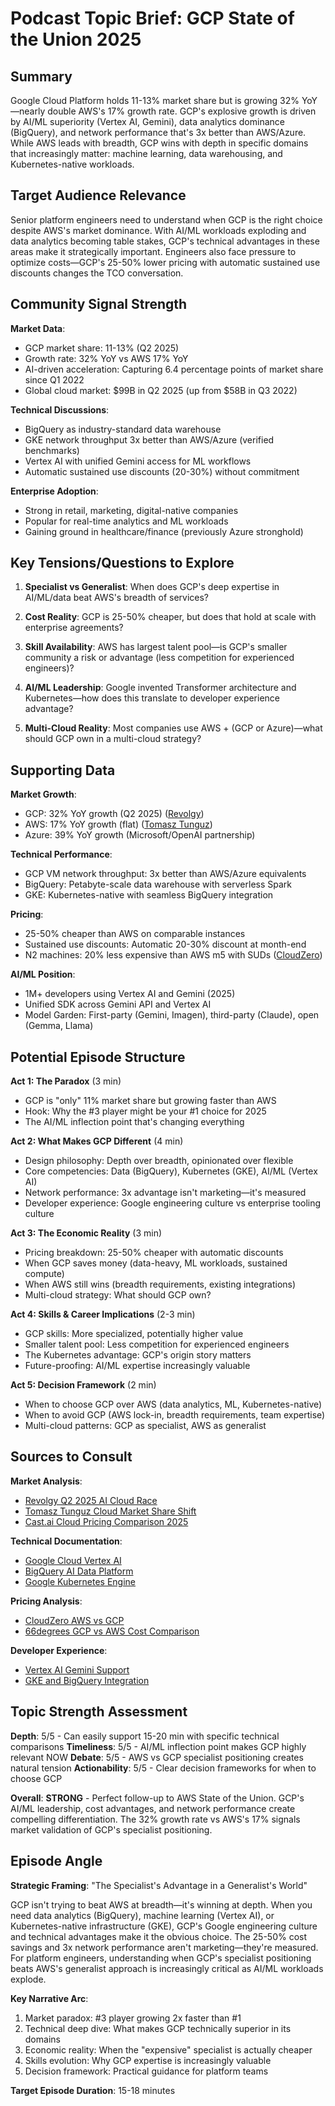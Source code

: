 # Podcast Topic Brief: GCP State of the Union 2025

## Summary

Google Cloud Platform holds 11-13% market share but is growing 32% YoY—nearly double AWS's 17% growth rate. GCP's explosive growth is driven by AI/ML superiority (Vertex AI, Gemini), data analytics dominance (BigQuery), and network performance that's 3x better than AWS/Azure. While AWS leads with breadth, GCP wins with depth in specific domains that increasingly matter: machine learning, data warehousing, and Kubernetes-native workloads.

## Target Audience Relevance

Senior platform engineers need to understand when GCP is the right choice despite AWS's market dominance. With AI/ML workloads exploding and data analytics becoming table stakes, GCP's technical advantages in these areas make it strategically important. Engineers also face pressure to optimize costs—GCP's 25-50% lower pricing with automatic sustained use discounts changes the TCO conversation.

## Community Signal Strength

**Market Data**:
- GCP market share: 11-13% (Q2 2025)
- Growth rate: 32% YoY vs AWS 17% YoY
- AI-driven acceleration: Capturing 6.4 percentage points of market share since Q1 2022
- Global cloud market: $99B in Q2 2025 (up from $58B in Q3 2022)

**Technical Discussions**:
- BigQuery as industry-standard data warehouse
- GKE network throughput 3x better than AWS/Azure (verified benchmarks)
- Vertex AI with unified Gemini access for ML workflows
- Automatic sustained use discounts (20-30%) without commitment

**Enterprise Adoption**:
- Strong in retail, marketing, digital-native companies
- Popular for real-time analytics and ML workloads
- Gaining ground in healthcare/finance (previously Azure stronghold)

## Key Tensions/Questions to Explore

1. **Specialist vs Generalist**: When does GCP's deep expertise in AI/ML/data beat AWS's breadth of services?

2. **Cost Reality**: GCP is 25-50% cheaper, but does that hold at scale with enterprise agreements?

3. **Skill Availability**: AWS has largest talent pool—is GCP's smaller community a risk or advantage (less competition for experienced engineers)?

4. **AI/ML Leadership**: Google invented Transformer architecture and Kubernetes—how does this translate to developer experience advantage?

5. **Multi-Cloud Reality**: Most companies use AWS + (GCP or Azure)—what should GCP own in a multi-cloud strategy?

## Supporting Data

**Market Growth**:
- GCP: 32% YoY growth (Q2 2025) ([Revolgy](https://www.revolgy.com/insights/blog/q2-2025-ai-cloud-race-aws-microsoft-google-cloud))
- AWS: 17% YoY growth (flat) ([Tomasz Tunguz](https://tomtunguz.com/cloud-market-share-shift-2025/))
- Azure: 39% YoY growth (Microsoft/OpenAI partnership)

**Technical Performance**:
- GCP VM network throughput: 3x better than AWS/Azure equivalents
- BigQuery: Petabyte-scale data warehouse with serverless Spark
- GKE: Kubernetes-native with seamless BigQuery integration

**Pricing**:
- 25-50% cheaper than AWS on comparable instances
- Sustained use discounts: Automatic 20-30% discount at month-end
- N2 machines: 20% less expensive than AWS m5 with SUDs ([CloudZero](https://www.cloudzero.com/blog/aws-vs-gcp/))

**AI/ML Position**:
- 1M+ developers using Vertex AI and Gemini (2025)
- Unified SDK across Gemini API and Vertex AI
- Model Garden: First-party (Gemini, Imagen), third-party (Claude), open (Gemma, Llama)

## Potential Episode Structure

**Act 1: The Paradox** (3 min)
- GCP is "only" 11% market share but growing faster than AWS
- Hook: Why the #3 player might be your #1 choice for 2025
- The AI/ML inflection point that's changing everything

**Act 2: What Makes GCP Different** (4 min)
- Design philosophy: Depth over breadth, opinionated over flexible
- Core competencies: Data (BigQuery), Kubernetes (GKE), AI/ML (Vertex AI)
- Network performance: 3x advantage isn't marketing—it's measured
- Developer experience: Google engineering culture vs enterprise tooling culture

**Act 3: The Economic Reality** (3 min)
- Pricing breakdown: 25-50% cheaper with automatic discounts
- When GCP saves money (data-heavy, ML workloads, sustained compute)
- When AWS still wins (breadth requirements, existing integrations)
- Multi-cloud strategy: What should GCP own?

**Act 4: Skills & Career Implications** (2-3 min)
- GCP skills: More specialized, potentially higher value
- Smaller talent pool: Less competition for experienced engineers
- The Kubernetes advantage: GCP's origin story matters
- Future-proofing: AI/ML expertise increasingly valuable

**Act 5: Decision Framework** (2 min)
- When to choose GCP over AWS (data analytics, ML, Kubernetes-native)
- When to avoid GCP (AWS lock-in, breadth requirements, team expertise)
- Multi-cloud patterns: GCP as specialist, AWS as generalist

## Sources to Consult

**Market Analysis**:
- [Revolgy Q2 2025 AI Cloud Race](https://www.revolgy.com/insights/blog/q2-2025-ai-cloud-race-aws-microsoft-google-cloud)
- [Tomasz Tunguz Cloud Market Share Shift](https://tomtunguz.com/cloud-market-share-shift-2025/)
- [Cast.ai Cloud Pricing Comparison 2025](https://cast.ai/blog/cloud-pricing-comparison/)

**Technical Documentation**:
- [Google Cloud Vertex AI](https://cloud.google.com/vertex-ai)
- [BigQuery AI Data Platform](https://cloud.google.com/bigquery)
- [Google Kubernetes Engine](https://cloud.google.com/kubernetes-engine)

**Pricing Analysis**:
- [CloudZero AWS vs GCP](https://www.cloudzero.com/blog/aws-vs-gcp/)
- [66degrees GCP vs AWS Cost Comparison](https://66degrees.com/google-cloud-platform-vs-aws-a-cost-comparison-showdown/)

**Developer Experience**:
- [Vertex AI Gemini Support](https://cloud.google.com/blog/products/ai-machine-learning/gemini-support-on-vertex-ai)
- [GKE and BigQuery Integration](https://cloud.google.com/kubernetes-engine/docs/tutorials/gke-bq-integration)

## Topic Strength Assessment

**Depth**: 5/5 - Can easily support 15-20 min with specific technical comparisons
**Timeliness**: 5/5 - AI/ML inflection point makes GCP highly relevant NOW
**Debate**: 5/5 - AWS vs GCP specialist positioning creates natural tension
**Actionability**: 5/5 - Clear decision frameworks for when to choose GCP

**Overall**: **STRONG** - Perfect follow-up to AWS State of the Union. GCP's AI/ML leadership, cost advantages, and network performance create compelling differentiation. The 32% growth rate vs AWS's 17% signals market validation of GCP's specialist positioning.

## Episode Angle

**Strategic Framing**: "The Specialist's Advantage in a Generalist's World"

GCP isn't trying to beat AWS at breadth—it's winning at depth. When you need data analytics (BigQuery), machine learning (Vertex AI), or Kubernetes-native infrastructure (GKE), GCP's Google engineering culture and technical advantages make it the obvious choice. The 25-50% cost savings and 3x network performance aren't marketing—they're measured. For platform engineers, understanding when GCP's specialist positioning beats AWS's generalist approach is increasingly critical as AI/ML workloads explode.

**Key Narrative Arc**:
1. Market paradox: #3 player growing 2x faster than #1
2. Technical deep dive: What makes GCP technically superior in its domains
3. Economic reality: When the "expensive" specialist is actually cheaper
4. Skills evolution: Why GCP expertise is increasingly valuable
5. Decision framework: Practical guidance for platform teams

**Target Episode Duration**: 15-18 minutes
